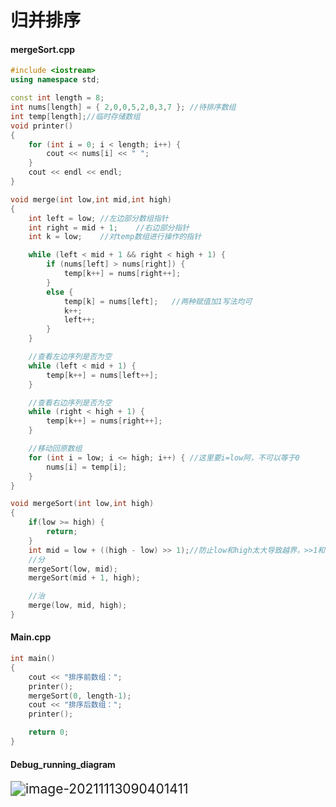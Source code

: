 # 归并排序

#### mergeSort.cpp

```c++
#include <iostream>
using namespace std;

const int length = 8;
int nums[length] = { 2,0,0,5,2,0,3,7 };	//待排序数组
int temp[length];//临时存储数组
void printer()
{
	for (int i = 0; i < length; i++) {
		cout << nums[i] << " ";
	}
	cout << endl << endl;
}

void merge(int low,int mid,int high)
{
	int left = low;	//左边部分数组指针
	int right = mid + 1;	//右边部分指针
	int k = low;	//对temp数组进行操作的指针

	while (left < mid + 1 && right < high + 1) {
		if (nums[left] > nums[right]) {
			temp[k++] = nums[right++];
		}
		else {
			temp[k] = nums[left];	//两种赋值加1写法均可
			k++;
			left++;
		}
	}

	//查看左边序列是否为空
	while (left < mid + 1) {
		temp[k++] = nums[left++];
	}

	//查看右边序列是否为空
	while (right < high + 1) {
		temp[k++] = nums[right++];
	}

	//移动回原数组
	for (int i = low; i <= high; i++) {	//这里要i=low阿，不可以等于0
		nums[i] = temp[i];
	}
}

void mergeSort(int low,int high)
{
	if(low >= high) {
		return;
	}
	int mid = low + ((high - low) >> 1);//防止low和high太大导致越界，>>1和除以2一样，不过比/2效率快
	//分
	mergeSort(low, mid);
	mergeSort(mid + 1, high);

	//治
	merge(low, mid, high);
}

```

#### Main.cpp

```c++
int main()
{
	cout << "排序前数组：";
	printer();
	mergeSort(0, length-1);
	cout << "排序后数组：";
	printer();

	return 0;
}

```



#### Debug_running_diagram

<img src="C:\Users\小楷\AppData\Roaming\Typora\typora-user-images\image-20211113090401411.png" alt="image-20211113090401411" style="zoom:150%;" />

